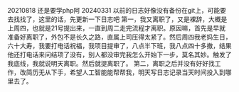 20210818
还是要学php阿
20240331
以前的日志好像没有备份在git上，可能要去找找了，这里的话，先更新一下日志吧
第一，我又离职了，又是裸辞，大概是上周四，也就是21号提出来，一直到周二走完流程才离职。原因嘛，首先是早就准备好离职了，外包不是长久之路，直属上司压得太紧了。然后周四我老妈生日，六十大寿，我要打电话祝福，我项目提审了，八点半下班，我八点四十多撤，结果他还打电话来问结项了没有，别人都没审完我怎么开始下一步，莫名其妙。触发了我底线，我就说明天离职。然后就提离职了。
第二，离职之后并没有好好找工作，改简历无从下手，希望人工智能能帮帮我，明天写日志记录当天时间投入到哪里去了。
